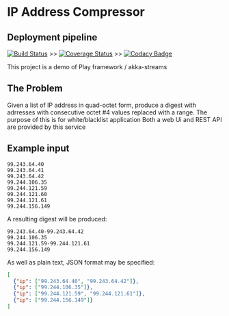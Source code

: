 # IP Address Compressor
## Deployment pipeline
[![Build Status](https://travis-ci.org/sothach/ipcress.png)](https://travis-ci.org/sothach/ipcress) >>
[![Coverage Status](https://coveralls.io/repos/github/sothach/ipcress/badge.svg?branch=master)](https://coveralls.io/github/sothach/ipcress?branch=master) >>
[![Codacy Badge](https://api.codacy.com/project/badge/Grade/a688282e09a04ddeb6d0b29f2c8b82e1)](https://www.codacy.com/project/sothach/ipcress/dashboard?utm_source=github.com&amp;utm_medium=referral&amp;utm_content=sothach/ipcress&amp;utm_campaign=Badge_Grade_Dashboard)

This project is a demo of Play framework / akka-streams

## The Problem
Given a list of IP address in quad-octet form, produce a digest with adrresses with consecutive octet #4 values replaced with a range.
The purpose of this is for white/blacklist application
Both a web Ui and REST API are provided by this service

## Example input

````text
99.243.64.40
99.243.64.41
99.243.64.42
99.244.106.35
99.244.121.59
99.244.121.60
99.244.121.61
99.244.156.149
````
A resulting digest will be produced:
````text
99.243.64.40-99.243.64.42
99.244.106.35
99.244.121.59-99.244.121.61
99.244.156.149
````
As well as plain text, JSON format may be specified:
````json
[
  {"ip": ["99.243.64.40", "99.243.64.42"]},
  {"ip": ["99.244.106.35"]},
  {"ip": ["99.244.121.59", "99.244.121.61"]},
  {"ip": ["99.244.156.149"]}
]
````

